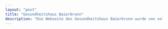 ```yaml
---
layout: "post"
title: "Gesundheitshaus Baierbrunn"
description: "Die Webseite des Gesundheitshaus Baierbrunn wurde von xolf entwickelt und verwaltet"
---
```

